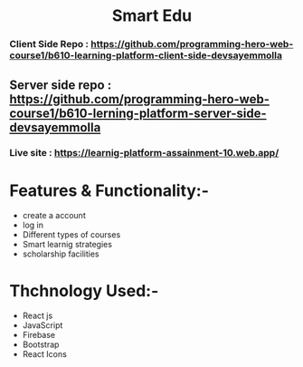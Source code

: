 # <div align= "center">Smart Edu</div>

### Client Side Repo : https://github.com/programming-hero-web-course1/b610-learning-platform-client-side-devsayemmolla

## Server side repo : https://github.com/programming-hero-web-course1/b610-lerning-platform-server-side-devsayemmolla

### Live site : https://learnig-platform-assainment-10.web.app/

# Features & Functionality:-

- create a account
- log in
- Different types of courses
- Smart learnig strategies
- scholarship facilities

# Thchnology Used:-

- React js
- JavaScript
- Firebase
- Bootstrap
- React Icons
